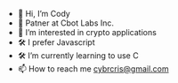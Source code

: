 - 🦾 Hi, I’m Cody
- 🔮 Patner at Cbot Labs Inc.
- 🚀 I’m interested in crypto applications 
- 🛠️ I prefer Javascript
- 🛠️ I’m currently learning to use C 
- 📫 How to reach me cybrcris@gmail.com
